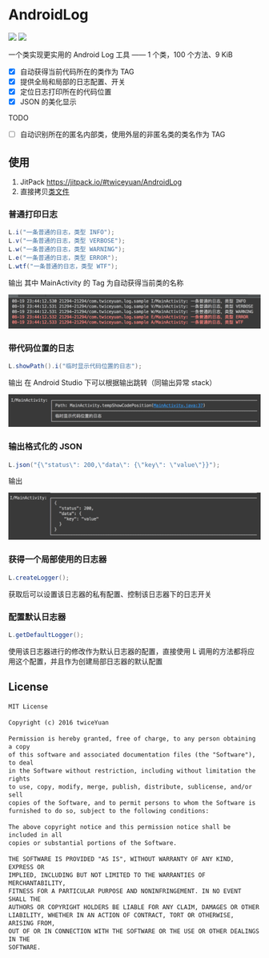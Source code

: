 # AndroidLog 

<a href="http://www.methodscount.com/?lib=com.github.twiceyuan%3AAndroidLog%3A1.0.1"><img src="https://img.shields.io/badge/Methods and size-100 | 9 KB-e91e63.svg"/></a>
[![](https://jitpack.io/v/twiceyuan/AndroidLog.svg)](https://jitpack.io/#twiceyuan/AndroidLog)


一个类实现更实用的 Android Log 工具 —— 1 个类，100 个方法、9 KiB

* [x] 自动获得当前代码所在的类作为 TAG
* [x] 提供全局和局部的日志配置、开关
* [x] 定位日志打印所在的代码位置
* [x] JSON 的美化显示

TODO

* [ ] 自动识别所在的匿名内部类，使用外层的非匿名类的类名作为 TAG

## 使用

1. JitPack https://jitpack.io/#twiceyuan/AndroidLog
2. 直接拷贝[类文件](library/src/main/java/com/twiceyuan/log/L.java)

### 普通打印日志
```java
L.i("一条普通的日志，类型 INFO");
L.v("一条普通的日志，类型 VERBOSE");
L.w("一条普通的日志，类型 WARNING");
L.e("一条普通的日志，类型 ERROR");
L.wtf("一条普通的日志，类型 WTF");
```
输出 其中 MainActivity 的 Tag 为自动获得当前类的名称

![](art/basic.png)

### 带代码位置的日志
```java
L.showPath().i("临时显示代码位置的日志");
```
输出 在 Android Studio 下可以根据输出跳转（同输出异常 stack）

![](art/path.png)

### 输出格式化的 JSON
```java
L.json("{\"status\": 200,\"data\": {\"key\": \"value\"}}");
```
输出

![](art/json.png)

### 获得一个局部使用的日志器
```java
L.createLogger();
```
获取后可以设置该日志器的私有配置、控制该日志器下的日志开关

### 配置默认日志器
```java
L.getDefaultLogger();
```
使用该日志器进行的修改作为默认日志器的配置，直接使用 L 调用的方法都将应用这个配置，并且作为创建局部日志器的默认配置

## License

```
MIT License

Copyright (c) 2016 twiceYuan

Permission is hereby granted, free of charge, to any person obtaining a copy
of this software and associated documentation files (the "Software"), to deal
in the Software without restriction, including without limitation the rights
to use, copy, modify, merge, publish, distribute, sublicense, and/or sell
copies of the Software, and to permit persons to whom the Software is
furnished to do so, subject to the following conditions:

The above copyright notice and this permission notice shall be included in all
copies or substantial portions of the Software.

THE SOFTWARE IS PROVIDED "AS IS", WITHOUT WARRANTY OF ANY KIND, EXPRESS OR
IMPLIED, INCLUDING BUT NOT LIMITED TO THE WARRANTIES OF MERCHANTABILITY,
FITNESS FOR A PARTICULAR PURPOSE AND NONINFRINGEMENT. IN NO EVENT SHALL THE
AUTHORS OR COPYRIGHT HOLDERS BE LIABLE FOR ANY CLAIM, DAMAGES OR OTHER
LIABILITY, WHETHER IN AN ACTION OF CONTRACT, TORT OR OTHERWISE, ARISING FROM,
OUT OF OR IN CONNECTION WITH THE SOFTWARE OR THE USE OR OTHER DEALINGS IN THE
SOFTWARE.
```

